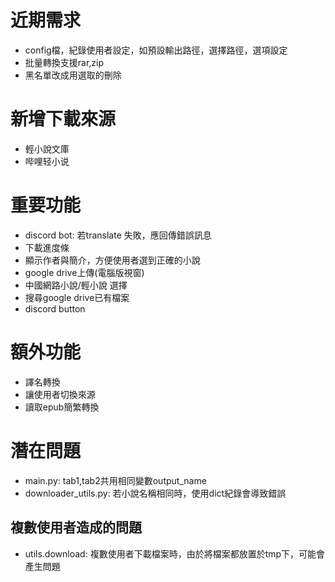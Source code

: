 # 近期需求
  * config檔，紀錄使用者設定，如預設輸出路徑，選擇路徑，選項設定
  * 批量轉換支援rar,zip
  * 黑名單改成用選取的刪除
  
# 新增下載來源
  * 輕小說文庫
  * 哔哩轻小说

# 重要功能
  * discord bot: 若translate 失敗，應回傳錯誤訊息
  * 下載進度條
  * 顯示作者與簡介，方便使用者選到正確的小說
  * google drive上傳(電腦版視窗)
  * 中國網路小說/輕小說 選擇
  * 搜尋google drive已有檔案
  * discord button

# 額外功能
  * 譯名轉換
  * 讓使用者切換來源
  * 讀取epub簡繁轉換

# 潛在問題
  * main.py: tab1,tab2共用相同變數output_name
  * downloader_utils.py: 若小說名稱相同時，使用dict紀錄會導致錯誤
## 複數使用者造成的問題
  * utils.download: 複數使用者下載檔案時，由於將檔案都放置於tmp下，可能會產生問題